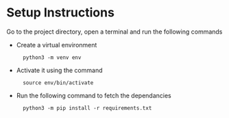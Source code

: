 # Setup Instructions

Go to the project directory, open a terminal and run the following commands

- Create a virtual environment

    
        python3 -m venv env


- Activate it using the command

    
        source env/bin/activate

- Run the following command to fetch the dependancies

    
        python3 -m pip install -r requirements.txt
